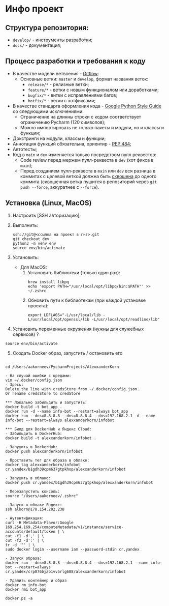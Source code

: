 # Инфо проект

## Структура репозитория:

* `develop/` - инструменты разработки;
* `docs/` - документация;

## Процесс разработки и требования к коду

* В качестве модели ветвления - [Gitflow](https://habr.com/ru/post/106912/):
    * Основные ветки: `master` и `develop`, формат названия веток:
        * `release/*` - релизные ветки;
        * `feature/*` - ветки с новым функционалом или доработками;
        * `bugfix/*` - витки с исправлениями багов;
        * `hotfix/*` - ветки с хотфиксами;
* В качестве стандарта оформления кода - [Google Python Style Guide](https://google.github.io/styleguide/pyguide.html)
  со следующими исключениями:
    * Ограничение на длинны строки с кодом соответствует ограничению Pycharm (120 символов);
    * Можно импортировать не только пакеты и модули, но и классы и функции;
* Докстринги на модули, классы и функции;
* Аннотация функций обязательна, ориентир - [PEP 484](https://www.python.org/dev/peps/pep-0484/);
* Автотесты;
* Код в `main` и `dev` изменяется только посредством пулл реквестов:
    * Code review перед мержем пулл-реквеста в `dev` (хот фикса в `main`);
    * Перед созданием пулл-реквеста в `main` или `dev` вся разница в коммитах с целевой веткой должна быть
        [сквошена](https://htmlacademy.ru/blog/boost/tools/how-to-squash-commits-and-why-it-is-needed) до одного коммита
        (сквошенная ветка пушится в репозиторий через `git push --force`, аккуратнее с `--force`).

## Установка (Linux, MacOS)

1. Настроить [SSH авторизацию];
   
2. Выполнить:
    ```
    ssh://git@<ссылка на проект в гит>.git
    git checkout dev
    python3 -m venv env
    source env/bin/activate
    ```

3. Установить:
    * Для MacOS:
        1. Установить библиотеки (только один раз):
            ```
            brew install libpq
            echo 'export PATH="/usr/local/opt/libpq/bin:$PATH"' >> ~/.zshrc
            
            ```
        2. Обновить пути к библиотекам (при каждой установке проекта):
            ```
            export LDFLAGS="-L/usr/local/lib -L/usr/local/opt/openssl/lib -L/usr/local/opt/readline/lib"
            ```

4. Установить переменные окружения (нужны для служебных сервисов) ?

```
source env/bin/activate

```

5. Создать Docker образ, запустить / остановить его

```

cd /Users/aakorneev/PycharmProjects/AlexxanderKorn 

- На случай ошибки с кредами:
vim ~/.docker/config.json 
- Здесь:
Delete the line with credsStore from ~/.docker/config.json.
Or rename credsStore to credStore

*** Локально забильдить и запустить:
docker build -t bot_app .
docker run -d --name info-bot --restart=always bot_app
docker run --dns=8.8.8.8 --dns=8.8.8.4 --dns=192.168.2.1 -d --name info-bot --restart=always alexxanderkorn/infobot

*** Билд для DockerHub и Яндекс Cloud:
- Забильдить в DockerHub:
docker build -t alexxanderkorn/infobot .

- Запушить в DockerHub:
docker push alexxanderkorn/infobot

- Проставить тег для образа в облаке:
docker tag alexxanderkorn/infobot cr.yandex/b1gdh39cpm637gtpkhop/alexxanderkorn/infobot

- Запушить в облако:
docker push cr.yandex/b1gdh39cpm637gtpkhop/alexxanderkorn/infobot

- Перезапустить консоль:
source "/Users/aakorneev/.zshrc"

- Запуск в облаке Яндекс:
ssh alkorn@178.154.202.238

- Аутентификация:
curl -H Metadata-Flavor:Google 169.254.169.254/computeMetadata/v1/instance/service-accounts/default/token | \
cut -f1 -d',' | \
cut -f2 -d':' | \
tr -d '"' | \
sudo docker login --username iam --password-stdin cr.yandex

- Запуск образа:
docker run --dns=8.8.8.8 --dns=8.8.8.4 --dns=192.168.2.1 --name info-bot --restart=always cr.yandex/crp076bjab1vv5rlg688/alexxanderkorn/infobot

- Удалить контейнер и образ
docker rm info-bot
docker rmi bot_app

docker ps -a
```